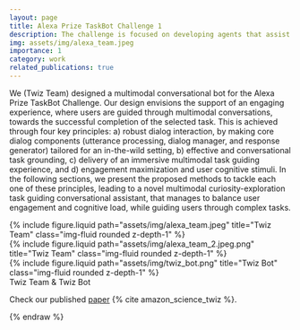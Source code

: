 ```yaml
---
layout: page
title: Alexa Prize TaskBot Challenge 1
description: The challenge is focused on developing agents that assist customers in completing tasks requiring multiple steps and decisions. It's the first conversational AI challenge to incorporate multimodal (voice and vision) customer experiences.
img: assets/img/alexa_team.jpeg
importance: 1
category: work
related_publications: true
---
```


We (Twiz Team) designed a multimodal conversational bot for the Alexa Prize TaskBot Challenge. Our design envisions the support of an engaging experience, where users are guided through multimodal conversations, towards the successful completion of the selected task. 
This is achieved through four key principles: a) robust dialog interaction, by making core dialog components (utterance processing, dialog manager, and response generator) tailored for an in-the-wild setting, b) effective and conversational task grounding, c) delivery of an immersive multimodal task guiding experience, and d) engagement maximization and user cognitive stimuli. In the following sections, we present the proposed methods to tackle each one of these principles, leading to a novel multimodal curiosity-exploration task guiding conversational assistant, that manages to balance user engagement and cognitive load, while guiding users through complex tasks.

<div class="row">
    <div class="col-sm mt-3 mt-md-0">
        {% include figure.liquid path="assets/img/alexa_team.jpeg" title="Twiz Team" class="img-fluid rounded z-depth-1" %}
    </div>
    <div class="col-sm mt-3 mt-md-0">
        {% include figure.liquid path="assets/img/alexa_team_2.jpeg.png" title="Twiz Team" class="img-fluid rounded z-depth-1" %}
    </div>
    <div class="col-sm mt-3 mt-md-0">
        {% include figure.liquid path="assets/img/twiz_bot.png" title="Twiz Bot" class="img-fluid rounded z-depth-1" %}
    </div>
</div>
<div class="caption">
    Twiz Team & Twiz Bot
</div>

Check our published <a href="https://www.amazon.science/alexa-prize/proceedings/twiz-a-conversational-task-wizard-with-multimodal-curiosity-exploration">paper</a>
{% cite amazon_science_twiz %}.

{% endraw %}
